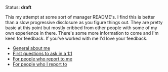 Status: **draft**

This my attempt at some sort of manager README's. I find this is better than a slow progressive disclosure as you figure things out. They are pretty basic at this point but mostly cribbed from other people with some of my own experience in there. There's some more information to come and I'm keen for feedback. If you've worked with me I'd love your feedback.

- [General about me](about-me.md)
- [First questions to ask in a 1:1](first-questions.md)
- [For people who report to me](for-reports.md)
- [For people who I report to](for-managers.md)


